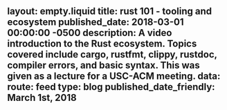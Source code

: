 layout: empty.liquid
title: rust 101 - tooling and ecosystem
published_date: 2018-03-01 00:00:00 -0500
description: A video introduction to the Rust ecosystem. Topics covered include cargo, rustfmt, clippy, rustdoc, compiler errors, and basic syntax. This was given as a lecture for a USC-ACM meeting.
data:
    route: feed
    type: blog
    published_date_friendly: March 1st, 2018
---
<script>window.location.href = "https://www.youtube.com/watch?v=ihdlEhmrMjg"</script>

